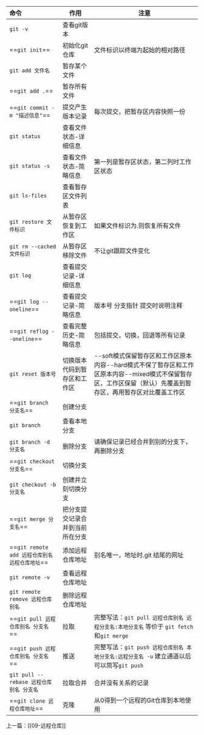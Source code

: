 
| 命令                                 | 作用               | 注意                                                                                       |
| :--------------------------------- | ---------------- | ---------------------------------------------------------------------------------------- |
| `git -v`                           | 查看git版本          |                                                                                          |
| ==`git init`==                     | 初始化git仓库         | 文件标识以终端为起始的相对路径                                                                          |
| `git add 文件名`                      | 暂存某个文件           |                                                                                          |
| ==`git add .`==                    | 暂存所有文件           |                                                                                          |
| ==`git commit -m "描述信息"`==         | 提交产生版本记录         | 每次提交，把暂存区内容快照一份                                                                          |
| `git status`                       | 查看文件状态-详细信息      |                                                                                          |
| `git status -s`                    | 查看文件状态-简略信息      | 第一列是暂存区状态，第二列时工作区状态                                                                      |
| `git ls-files`                     | 查看暂存区文件列表        |                                                                                          |
| `git restore 文件标识`                 | 从暂存区恢复到工作区       | 如果文件标识为.则恢复所有文件                                                                          |
| `git rm --cached 文件标识`             | 从暂存区移除文件         | 不让git跟踪文件变化                                                                              |
| `git log`                          | 查看提交记录-详细信息      |                                                                                          |
| ==`git log --oneline`==            | 查看提交记录-简略信息      | 版本号 分支指针 提交时说明注释                                                                         |
| ==`git reflog --oneline`==         | 查看完整历史-简略信息      | 包括提交，切换，回退等所有记录                                                                          |
| `git reset 版本号`                    | 切换版本代码到暂存区和工作区   | --soft模式保留暂存区和工作区原本内容--hard模式不保了暂存区和工作区原本内容--mixed模式不保留暂存区，工作区保留（默认）先覆盖到暂存区，再用暂存区对比覆盖工作区 |
| ==`git branch 分支名`==               | 创建分支             |                                                                                          |
| `git branch `                      | 查看本地分支           |                                                                                          |
| `git branch -d 分支名`                | 删除分支             | 请确保记录已经合并到别的分支下，再删除分支                                                                    |
| ==`git checkout 分支名`==             | 切换分支             |                                                                                          |
| `git checkout -b 分支名`              | 创建并立刻切换分支        |                                                                                          |
| ==`git merge 分支名`==                | 把分支提交记录合并到当前所在分支 |                                                                                          |
| ==`git remote add 远程仓库别名 远程仓库地址`== | 添加远程仓库地址         | 别名唯一，地址时.git 结尾的网址                                                                       |
| `git remote -v`                    | 查看远程仓库地址         |                                                                                          |
| `git remote remove 远程仓库别名`         | 删除远程仓库地址         |                                                                                          |
| ==`git pull 远程仓库别名 分支名`==          | 拉取               | 完整写法：`git pull 远程仓库别名 远程分支名:本地分支名` 等价于 `git fetch` 和`git merge`                          |
| ==`git push 远程仓库别名 分支名`==          | 推送               | 完整写法：`git push 远程仓库别名 本地分支名:远程分支名 -u` 建立通道以后可以简写`git push`                               |
| `git pull --rebase 远程仓库别名 分支名`     | 拉取合并             | 合并没有关系的记录                                                                                |
| ==`git clone 远程仓库地址`==             | 克隆               | 从0得到一个远程的Git仓库到本地使用                                                                      |


上一篇：[[09-远程仓库]]
